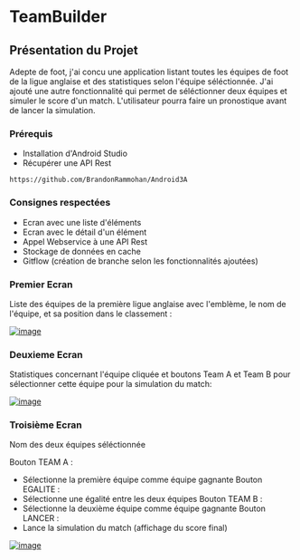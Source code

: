 # TeamBuilder


## Présentation du Projet

Adepte de foot, j'ai concu une application listant toutes les équipes de foot de la ligue anglaise et des statistiques selon l'équipe séléctionnée.
J'ai ajouté une autre fonctionnalité qui permet de séléctionner deux équipes et simuler le score d'un match. L'utilisateur pourra faire un pronostique avant de lancer la simulation.

### Prérequis

* Installation d'Android Studio
* Récupérer une API Rest

```
https://github.com/BrandonRammohan/Android3A
```

### Consignes respectées

* Ecran avec une liste d'éléments
* Ecran avec le détail d'un élément
* Appel Webservice à une API Rest
* Stockage de données en cache
* Gitflow (création de branche selon les fonctionnalités ajoutées)


### Premier Ecran

Liste des équipes de la première ligue anglaise avec l'emblème, le nom de l'équipe, et sa position dans le classement :

[
![image](https://user-images.githubusercontent.com/62753668/83982707-045a4700-a929-11ea-9cb3-0fc9be378887.png)
](url)

### Deuxieme Ecran 

Statistiques concernant l'équipe cliquée et boutons Team A et Team B pour sélectionner cette équipe pour la simulation du match:

[
![image](https://user-images.githubusercontent.com/62753668/83982735-4a170f80-a929-11ea-9117-b673e1e7703a.png)
](url)

### Troisième Ecran 
Nom des deux équipes séléctionnée

Bouton TEAM A :
  - Sélectionne la première équipe comme équipe gagnante
Bouton EGALITE :
  - Sélectionne une égalité entre les deux équipes
Bouton TEAM B : 
  - Sélectionne la deuxième équipe comme équipe gagnante
Bouton LANCER :
  - Lance la simulation du match (affichage du score final)

[
![image](https://user-images.githubusercontent.com/62753668/83982836-ffe25e00-a929-11ea-80b7-9fd807377e36.png)
](url)

